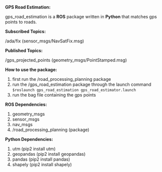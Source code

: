 **GPS Road Estimation:**

gps_road_estimation is a **ROS** package written in **Python** that matches gps points to roads.

**Subscribed Topics:**

/ada/fix (sensor_msgs/NavSatFix.msg)

**Published Topics:**

/gps_projected_points (geometry_msgs/PointStamped.msg)

**How to use the package:**

1. first run the /road_processing_planning package
2. run the /gps_road_estimation package through the launch command `$roslaunch gps_road_estimation gps_road_estimator.launch`
3. run the bag file containing the gps points

**ROS Dependencies:**

1. geometry_msgs
2. sensor_msgs
3. nav_msgs
4. /road_processing_planning (package)

**Python Dependencies:**

1. utm (pip2 install utm)
2. geopandas (pip2 install geopandas)
3. pandas (pip2 install pandas)
4. shapely (pip2 install shapely)
